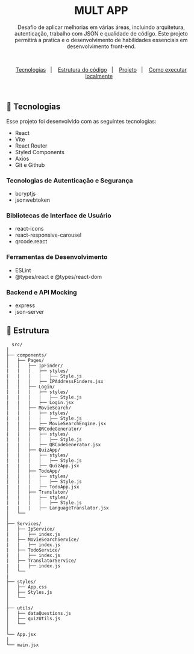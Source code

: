 <h1 align="center"> MULT APP </h1>

<p align="center">
Desafio de aplicar melhorias em várias áreas, incluindo arquitetura, autenticação, trabalho com JSON e qualidade de código. Este projeto permitirá a pratica e o desenvolvimento de habilidades essenciais em desenvolvimento front-end.
</p>
<br>
<p align="center">
  <a href="#-tecnologias">Tecnologias</a>&nbsp;&nbsp;&nbsp;|&nbsp;&nbsp;&nbsp;
  <a href="#-estrutura">Estrutura do código</a>&nbsp;&nbsp;&nbsp;|&nbsp;&nbsp;&nbsp;
  <a href="#-projeto">Projeto</a>&nbsp;&nbsp;&nbsp;|&nbsp;&nbsp;&nbsp;
  <a href="#-executar">Como executar localmente</a>&nbsp;&nbsp;&nbsp;
</p>
<br>

## 🚀 Tecnologias

Esse projeto foi desenvolvido com as seguintes tecnologias:

- React
- Vite
- React Router
- Styled Components
- Axios
- Git e Github

### Tecnologias de Autenticação e Segurança

- bcryptjs
- jsonwebtoken

### Bibliotecas de Interface de Usuário
- react-icons
- react-responsive-carousel
- qrcode.react

### Ferramentas de Desenvolvimento
- ESLint
- @types/react e @types/react-dom

### Backend e API Mocking
- express
- json-server


## 📝 Estrutura

```
  src/
│
├── components/
│   ├── Pages/
│   │   ├── IpFinder/
|   |   |   ├── styles/
|   |   |   |   ├── Style.js
|   |   |   ├── IPAddressFinders.jsx
│   │   ├── Login/
|   |   |   ├── styles/
|   |   |   |   ├── Style.js
|   |   |   ├── Login.jsx
│   │   ├── MovieSearch/
|   |   |   ├── styles/
|   |   |   |   ├── Style.js
|   |   |   ├── MovieSearchEngine.jsx
│   │   ├── QRCodeGenerator/
|   |   |   ├── styles/
|   |   |   |   ├── Style.js
|   |   |   ├── QRCodeGenerator.jsx
│   │   ├── QuizApp/
|   |   |   ├── styles/
|   |   |   |   ├── Style.js
|   |   |   ├── QuizApp.jsx
│   │   ├── TodoApp/
|   |   |   ├── styles/
|   |   |   |   ├── Style.js
|   |   |   ├── TodoApp.jsx
│   │   ├── Translator/
|   |   |   ├── styles/
|   |   |   |   ├── Style.js
|   |   |   ├── LanguageTranslator.jsx
│   └──
│
├── Services/
│   ├── IpService/
|   |   ├── index.js
|   ├── MovieSearchService/
|   |   ├── index.js
|   ├── TodoService/
|   |   ├── index.js
|   ├── TranslatorService/
|   |   ├── index.js
│   └──
|
├── styles/
│   ├── App.css
│   ├── Styles.js
│   └──
│
├── utils/
│   ├── dataQuestions.js
│   ├── quizUtils.js
│   └──
│
└── App.jsx
│
└── main.jsx

```
